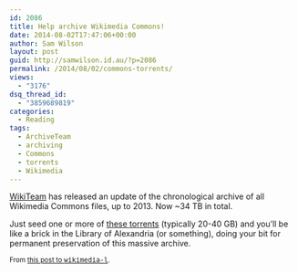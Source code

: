 ```yaml
---
id: 2086
title: Help archive Wikimedia Commons!
date: 2014-08-02T17:47:06+00:00
author: Sam Wilson
layout: post
guid: http://samwilson.id.au/?p=2086
permalink: /2014/08/02/commons-torrents/
views:
  - "3176"
dsq_thread_id:
  - "3859689819"
categories:
  - Reading
tags:
  - ArchiveTeam
  - archiving
  - Commons
  - torrents
  - Wikimedia
---
```

[WikiTeam](https://github.com/WikiTeam/wikiteam) has released an update of the chronological archive of all Wikimedia Commons files, up to 2013. Now ~34 TB in total.

Just seed one or more of [these torrents](https://en.wikipedia.org/wiki/User:Emijrp/Wikipedia_Archive#Image_tarballs) (typically 20-40 GB) and you&#8217;ll be like a brick in the Library of Alexandria (or something), doing your bit for permanent preservation of this massive archive.

<p style="font-size:smaller">
  From <a href="http://lists.wikimedia.org/pipermail/wikimedia-l/2014-August/073575.html" title="[Wikimedia-l] [Wikimedia Announcements] 34 TB Wikimedia Commons files on archive.org: you can help">this post to <tt>wikimedia-l</tt></a>.
</p>